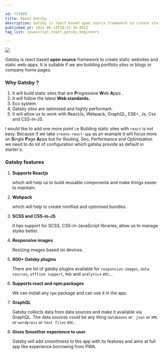 ```yaml
---

id: 727809
title: About Gatsby
description: Gatsby is react based open source framework to create static websites and static web-apps. It is...
published_at: 2021-06-14T10:27:39.091Z
tag_list: javascript,react,gatsby,beginners

---
```


<img src='https://res.cloudinary.com/practicaldev/image/fetch/s--9LkQDYcX--/c_imagga_scale,f_auto,fl_progressive,h_420,q_auto,w_1000/https://dev-to-uploads.s3.amazonaws.com/uploads/articles/y3ko0nwza082nnsum2xw.png' />

Gatsby is react based **open source** framework to create static websites and static web-apps. It is suitable if we are building portfolio sites or blogs or company home pages.

### Why Gatsby ?

1. It will build static sites that are **P**rogressive **W**eb **A**pps .
2. It will follow the latest **Web standards.**
3. Eco system.
4. Gatsby sites are optimised and highly performant.
5. It will allow us to work with ReactJs, Webpack, GraphQL, ES6+, Js, Css and CSS-in-JS.

I would like to add one more point i.e Building static sites with `react` is not easy. Because if we take `create-react-app` as an example it will focus more on **S**ingle **P**age **A**pps but for Routing, Seo, Performance and Optimisation we need to do lot of configuration which gatsby provide as default in starter's.

### Gatsby features

1. **Supports Reactjs**

   which will help us to build reusable components and make things easier to maintain.

2. **Webpack**

   which will help to create minified and optimised bundles.

3. **SCSS and CSS-in-JS**

   It has support for SCSS, CSS-in-JavaScript libraries, allow us to manage styles better.

4. **Responsive images**

   Resizing images based on devices.

5. **600+ Gatsby plugins**

   There are lot of gatsby plugins available for `responsive-images`, `data sources`, `offline support`, `Mdx` and `analytics` etc...

6. **Supports react and npm packages**

   We can install any `npm` package and can use it in the app.

7. **GraphQL**

   Gatsby collects data from data sources and make it available via GraphQL. The data sources could be any thing `databases` or ` json` or `XML` or `wordpress` or `text files` etc..

8. **Gives Smoother experience to user**

   Gatsby will add smoothness to the app with its features and aims at full app like experience borrowing from PWA.
